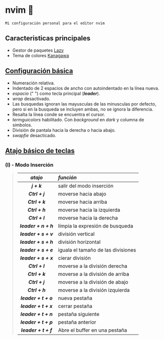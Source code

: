 # nvim :metal:

    Mi configuración personal para el editor nvim

## Caracteristicas principales

- Gestor de paquetes [Lazy](https://github.com/folke/lazy.nvim)
- Tema de colores [Kanagawa](https://github.com/rebelot/kanagawa.nvim)

## [Configuración básica](/lua/config/settings.lua)

- Numeración relativa.
- Indentado de 2 espacios de ancho con autoindentado en la línea nueva.
- *espacio* (" ") como tecla principal (***leader***).
- *wrap* desactivado.
- Las busquedas ignoran las mayusculas de las minusculas por defecto, pero si en la busqueda se incluyen ambas, no se ignora la diferencia.
- Resalta la línea conde se encuentra el cursor.
- *termguicolors* habilitado. Con *background* en *dark* y columna de simbolos.
- División de pantala hacia la derecha o hacia abajo.
- *swapfie* desacticado.

## [Atajo básico de teclas](/lua/config/keymaps/shortcut.lua)

### (I) - Modo Inserción

>| *atajo* | *función* |
>|:---:|:---|
>|***j + k***               |   salir del modo inserción |
>|***Ctrl + j***            |   moverse hacia abajo |
>|***Ctrl + k***            |   moverse hacia arriba |
>|***Ctrl + h***            |   moverse hacia la izquierda |
>|***Ctrl + l***            |   moverse hacia la derecha |
>|***leader + n + h***      |   límpia la expresión de busqueda |
>|***leader + s + v***      |   división vertical |
>|***leader + s + h***      |   división horizontal |
>|***leader + s + e***      |   iguala el tamaño de las divisiones |
>|***leader + s + x***      |   cierar división |
>|***Ctrl + l***            |   moverse a la división derecha |
>|***Ctrl + k***            |   moverse a la división de arriba |
>|***Ctrl + j***            |   moverse a la división de abajo |
>|***Ctrl + h***            |   moverse a la división izquierda|
>|***leader + t + o***      |   nueva pestaña |
>|***leader + t + x***      |   cerrar pestaña|
>|***leader + t + n***      |   pestaña siguiente |
>|***leader + t + p***      |   pestaña anterior |
>|***leader + t + f***      |   Abre el buffer en una pestaña |
